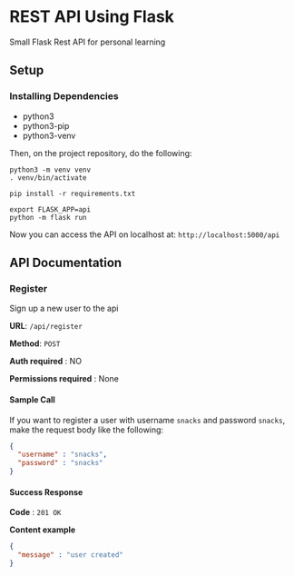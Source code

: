 # REST API Using Flask 
Small Flask Rest API for personal learning 

## Setup

### Installing Dependencies
- python3
- python3-pip
- python3-venv

Then, on the project repository, do the following:
```
python3 -m venv venv
. venv/bin/activate
  
pip install -r requirements.txt
  
export FLASK_APP=api
python -m flask run
```
Now you can access the API on localhost at: `http://localhost:5000/api`

## API Documentation

### Register

Sign up a new user to the api

**URL**: `/api/register`

**Method**: `POST`

**Auth required** : NO

**Permissions required** : None

#### Sample Call
If you want to register a user with username `snacks` and password `snacks`, make the request body like the following:
```json
{
  "username" : "snacks",
  "password" : "snacks"
}
```

#### Success Response

**Code** : `201 OK`

**Content example**
```json
{
  "message" : "user created"
}
```
